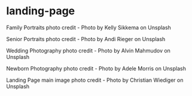# landing-page

Family Portraits photo credit -
Photo by Kelly Sikkema on Unsplash 

Senior Portraits photo credit - 
Photo by Andi Rieger on Unsplash

Wedding Photography photo credit - 
Photo by Alvin Mahmudov on Unsplash

Newborn Photography photo credit - 
Photo by Adele Morris on Unsplash

Landing Page main image photo credit - 
Photo by Christian Wiediger on Unsplash